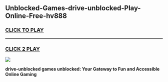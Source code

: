 
## Unblocked-Games-drive-unblocked-Play-Online-Free-hv888
<h3>
<a href="https://premium76.site?title=drive-unblocked&ref=26A">CLICK TO PLAY</a></h3>
<hr>

<h3>
<a href="https://premium76.site?title=drive-unblocked&ref=26A">CLICK 2 PLAY</a>
  
</h3>

<a href="https://premium76.site?title=drive-unblocked&ref=26A"><img src="https://clearcache.store/games.png"></a>


**drive-unblocked games unblocked: Your Gateway to Fun and Accessible Online Gaming**
